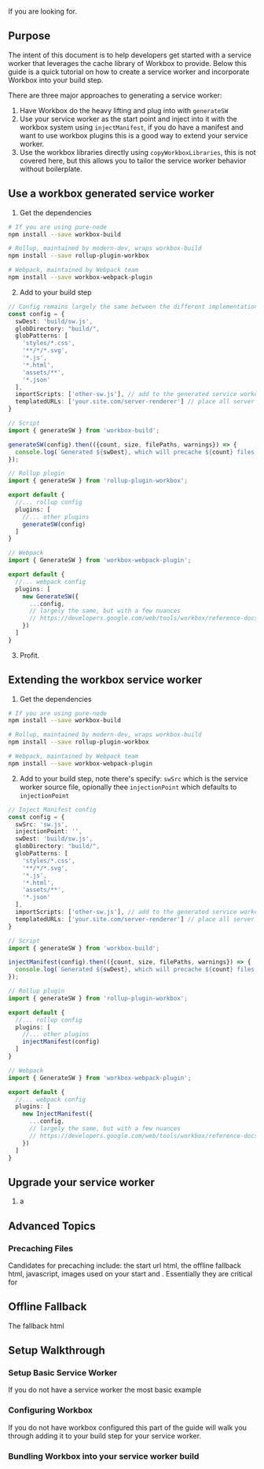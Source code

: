 If you are looking for.

## Purpose

The intent of this document is to help developers get started with a service worker that leverages the cache library of Workbox to provide. Below this guide is a quick tutorial on how to create a service worker and incorporate Workbox into your build step.

There are three major approaches to generating a service worker:

1. Have Workbox do the heavy lifting and plug into with `generateSW`
2. Use your service worker as the start point and inject into it with the workbox system using `injectManifest`, if you do have a manifest and want to use workbox plugins this is a good way to extend your service worker.
3. Use the workbox libraries directly using `copyWorkboxLibraries`, this is not covered here, but this allows you to tailor the service worker behavior without boilerplate.

## Use a workbox generated service worker

1. Get the dependencies

```bash
# If you are using pure-node
npm install --save workbox-build

# Rollup, maintained by modern-dev, wraps workbox-build
npm install --save rollup-plugin-workbox

# Webpack, maintained by Webpack team
npm install --save workbox-webpack-plugin
```

2. Add to your build step

```typescript
// Config remains largely the same between the different implementations.
const config = {
  swDest: 'build/sw.js',
  globDirectory: "build/",
  globPatterns: [
    'styles/*.css',
    '**/*/*.svg',
    '*.js',
    '*.html',
    'assets/**',
    '*.json'
  ],
  importScripts: ['other-sw.js'], // add to the generated service worker, like middle ware.
  templatedURLs: ['your.site.com/server-renderer'] // place all server rendered urls to precache here.
}

// Script
import { generateSW } from 'workbox-build';

generateSW(config).then(({count, size, filePaths, warnings}) => {
  console.log(`Generated ${swDest}, which will precache ${count} files, totaling ${size} bytes.`);
});

// Rollup plugin
import { generateSW } from 'rollup-plugin-workbox';

export default {
  //... rollup config
  plugins: [
    //... other plugins
    generateSW(config)
  ]
}

// Webpack
import { GenerateSW } from 'workbox-webpack-plugin';

export default {
  //... webpack config
  plugins: [
    new GenerateSW({
      ...config,
      // largely the same, but with a few nuances
      // https://developers.google.com/web/tools/workbox/reference-docs/latest/module-workbox-webpack-plugin.GenerateSW#GenerateSW
    })
  ]
}

```

3. Profit.

## Extending the workbox service worker

1. Get the dependencies

```bash
# If you are using pure-node
npm install --save workbox-build

# Rollup, maintained by modern-dev, wraps workbox-build
npm install --save rollup-plugin-workbox

# Webpack, maintained by Webpack team
npm install --save workbox-webpack-plugin
```

2. Add to your build step, note there's specify: `swSrc` which is the service worker source file, opionally thee `injectionPoint` which defaults to `injectionPoint`

```typescript
// Inject Manifest config  
const config = {
  swSrc: 'sw.js',
  injectionPoint: '', 
  swDest: 'build/sw.js',
  globDirectory: "build/",
  globPatterns: [
    'styles/*.css',
    '**/*/*.svg',
    '*.js',
    '*.html',
    'assets/**',
    '*.json'
  ],
  importScripts: ['other-sw.js'], // add to the generated service worker, like middle ware.
  templatedURLs: ['your.site.com/server-renderer'] // place all server rendered urls to precache here.
}

// Script
import { generateSW } from 'workbox-build';

injectManifest(config).then(({count, size, filePaths, warnings}) => {
  console.log(`Generated ${swDest}, which will precache ${count} files, totaling ${size} bytes.`);
});

// Rollup plugin
import { generateSW } from 'rollup-plugin-workbox';

export default {
  //... rollup config
  plugins: [
    //... other plugins
    injectManifest(config)
  ]
}

// Webpack
import { GenerateSW } from 'workbox-webpack-plugin';

export default {
  //... webpack config
  plugins: [
    new InjectManifest({
      ...config,
      // largely the same, but with a few nuances
      // https://developers.google.com/web/tools/workbox/reference-docs/latest/module-workbox-webpack-plugin.InjectManifest#InjectManifest
    })
  ]
}

```


## Upgrade your service worker

1. a


## Advanced Topics

### Precaching Files

Candidates for precaching include: the start url html, the offline fallback html, javascript, images used on your start and . Essentially they are critical for 

## Offline Fallback

The fallback html

## Setup Walkthrough

### Setup Basic Service Worker

If you do not have a service worker the most basic example

### Configuring Workbox

If you do not have workbox configured this part of the guide will walk you through adding it to your build step for your service worker.

### Bundling Workbox into your service worker build
